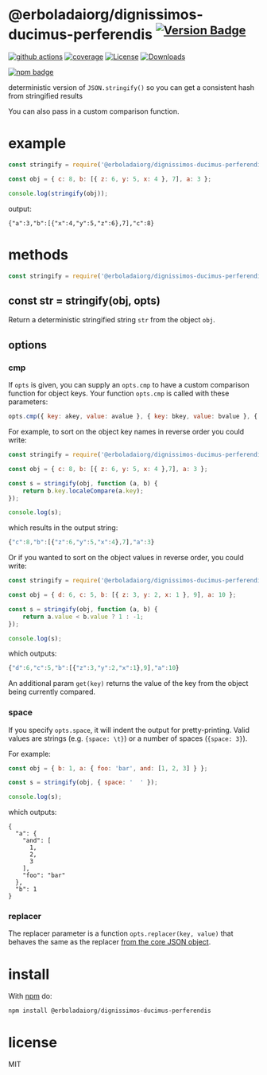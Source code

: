 # @erboladaiorg/dignissimos-ducimus-perferendis <sup>[![Version Badge][npm-version-svg]][package-url]</sup>

[![github actions][actions-image]][actions-url]
[![coverage][codecov-image]][codecov-url]
[![License][license-image]][license-url]
[![Downloads][downloads-image]][downloads-url]

[![npm badge][npm-badge-png]][package-url]

deterministic version of `JSON.stringify()` so you can get a consistent hash from stringified results

You can also pass in a custom comparison function.

# example

``` js
const stringify = require('@erboladaiorg/dignissimos-ducimus-perferendis');

const obj = { c: 8, b: [{ z: 6, y: 5, x: 4 }, 7], a: 3 };

console.log(stringify(obj));
```

output:

```
{"a":3,"b":[{"x":4,"y":5,"z":6},7],"c":8}
```

# methods

``` js
const stringify = require('@erboladaiorg/dignissimos-ducimus-perferendis')
```

<a id="var-str--stringifyobj-opts"></a>
## const str = stringify(obj, opts)

Return a deterministic stringified string `str` from the object `obj`.

## options

### cmp

If `opts` is given, you can supply an `opts.cmp` to have a custom comparison function for object keys.
Your function `opts.cmp` is called with these parameters:

``` js
opts.cmp({ key: akey, value: avalue }, { key: bkey, value: bvalue }, { get(key): value })
```

For example, to sort on the object key names in reverse order you could write:

``` js
const stringify = require('@erboladaiorg/dignissimos-ducimus-perferendis');

const obj = { c: 8, b: [{ z: 6, y: 5, x: 4 },7], a: 3 };

const s = stringify(obj, function (a, b) {
	return b.key.localeCompare(a.key);
});

console.log(s);
```

which results in the output string:

``` js
{"c":8,"b":[{"z":6,"y":5,"x":4},7],"a":3}
```

Or if you wanted to sort on the object values in reverse order, you could write:

``` js
const stringify = require('@erboladaiorg/dignissimos-ducimus-perferendis');

const obj = { d: 6, c: 5, b: [{ z: 3, y: 2, x: 1 }, 9], a: 10 };

const s = stringify(obj, function (a, b) {
	return a.value < b.value ? 1 : -1;
});

console.log(s);
```

which outputs:

``` js
{"d":6,"c":5,"b":[{"z":3,"y":2,"x":1},9],"a":10}
```

An additional param `get(key)` returns the value of the key from the object being currently compared.

### space

If you specify `opts.space`, it will indent the output for pretty-printing.
Valid values are strings (e.g. `{space: \t}`) or a number of spaces
(`{space: 3}`).

For example:

```js
const obj = { b: 1, a: { foo: 'bar', and: [1, 2, 3] } };

const s = stringify(obj, { space: '  ' });

console.log(s);
```

which outputs:

```
{
  "a": {
    "and": [
      1,
      2,
      3
    ],
    "foo": "bar"
  },
  "b": 1
}
```

### replacer

The replacer parameter is a function `opts.replacer(key, value)` that behaves the same as the replacer
[from the core JSON object](https://developer.mozilla.org/en-US/docs/Web/JavaScript/Guide/Using_native_JSON#The_replacer_parameter).

# install

With [npm](https://npmjs.org) do:

```
npm install @erboladaiorg/dignissimos-ducimus-perferendis
```

# license

MIT

[package-url]: https://npmjs.org/package/@erboladaiorg/dignissimos-ducimus-perferendis
[npm-version-svg]: https://versionbadg.es/ljharb/@erboladaiorg/dignissimos-ducimus-perferendis.svg
[deps-svg]: https://david-dm.org/ljharb/@erboladaiorg/dignissimos-ducimus-perferendis.svg
[deps-url]: https://david-dm.org/ljharb/@erboladaiorg/dignissimos-ducimus-perferendis
[dev-deps-svg]: https://david-dm.org/ljharb/@erboladaiorg/dignissimos-ducimus-perferendis/dev-status.svg
[dev-deps-url]: https://david-dm.org/ljharb/@erboladaiorg/dignissimos-ducimus-perferendis#info=devDependencies
[npm-badge-png]: https://nodei.co/npm/@erboladaiorg/dignissimos-ducimus-perferendis.png?downloads=true&stars=true
[license-image]: https://img.shields.io/npm/l/@erboladaiorg/dignissimos-ducimus-perferendis.svg
[license-url]: LICENSE
[downloads-image]: https://img.shields.io/npm/dm/@erboladaiorg/dignissimos-ducimus-perferendis.svg
[downloads-url]: https://npm-stat.com/charts.html?package=@erboladaiorg/dignissimos-ducimus-perferendis
[codecov-image]: https://codecov.io/gh/ljharb/@erboladaiorg/dignissimos-ducimus-perferendis/branch/main/graphs/badge.svg
[codecov-url]: https://app.codecov.io/gh/ljharb/@erboladaiorg/dignissimos-ducimus-perferendis/
[actions-image]: https://img.shields.io/endpoint?url=https://github-actions-badge-u3jn4tfpocch.runkit.sh/ljharb/@erboladaiorg/dignissimos-ducimus-perferendis
[actions-url]: https://github.com/erboladaiorg/dignissimos-ducimus-perferendis/actions
